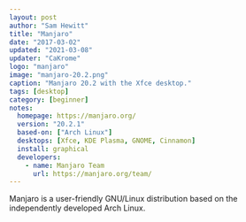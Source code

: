 ```yaml
---
layout: post
author: "Sam Hewitt"
title: "Manjaro"
date: "2017-03-02"
updated: "2021-03-08"
updater: "CaKrome"
logo: "manjaro"
image: "manjaro-20.2.png"
caption: "Manjaro 20.2 with the Xfce desktop."
tags: [desktop]
category: [beginner]
notes:
  homepage: https://manjaro.org/
  version: "20.2.1"
  based-on: ["Arch Linux"]
  desktops: [Xfce, KDE Plasma, GNOME, Cinnamon]
  install: graphical
  developers:
    - name: Manjaro Team
      url: https://manjaro.org/team/
---
```


Manjaro is a user-friendly GNU/Linux distribution based on the independently developed Arch Linux.
